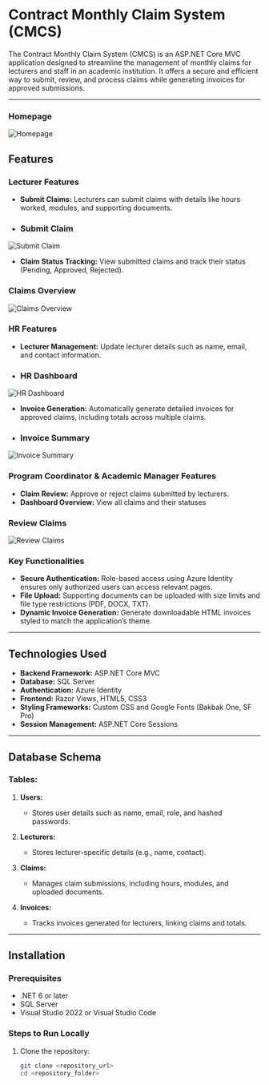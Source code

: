 # Contract Monthly Claim System (CMCS)

The Contract Monthly Claim System (CMCS) is an ASP.NET Core MVC application designed to streamline the management of monthly claims for lecturers and staff in an academic institution. It offers a secure and efficient way to submit, review, and process claims while generating invoices for approved submissions.

---
### Homepage
![Homepage](imagesREAD/Screenshot%202024-11-21%20193523.png)

## Features

### Lecturer Features
- **Submit Claims:** Lecturers can submit claims with details like hours worked, modules, and supporting documents.
- ### Submit Claim
![Submit Claim](imagesREAD/Screenshot%202024-11-21%20194310.png)
- **Claim Status Tracking:** View submitted claims and track their status (Pending, Approved, Rejected).
### Claims Overview
![Claims Overview](imagesREAD/Screenshot%202024-11-21%20201022.png)

### HR Features
- **Lecturer Management:** Update lecturer details such as name, email, and contact information.
- ### HR Dashboard
![HR Dashboard](imagesREAD/Screenshot%202024-11-21%201208.png)
- **Invoice Generation:** Automatically generate detailed invoices for approved claims, including totals across multiple claims.
- ### Invoice Summary
![Invoice Summary](imagesREAD/Screenshot%202024-11-22%20114545.png)

### Program Coordinator & Academic Manager Features
- **Claim Review:** Approve or reject claims submitted by lecturers.
- **Dashboard Overview:** View all claims and their statuses
### Review Claims
![Review Claims](imagesREAD/Screenshot%202024-11-21%20201123.png)

### Key Functionalities
- **Secure Authentication:** Role-based access using Azure Identity ensures only authorized users can access relevant pages.
- **File Upload:** Supporting documents can be uploaded with size limits and file type restrictions (PDF, DOCX, TXT).
- **Dynamic Invoice Generation:** Generate downloadable HTML invoices styled to match the application’s theme.

---

## Technologies Used

- **Backend Framework:** ASP.NET Core MVC
- **Database:** SQL Server
- **Authentication:** Azure Identity
- **Frontend:** Razor Views, HTML5, CSS3
- **Styling Frameworks:** Custom CSS and Google Fonts (Bakbak One, SF Pro)
- **Session Management:** ASP.NET Core Sessions

---

## Database Schema

### Tables:
1. **Users:**
   - Stores user details such as name, email, role, and hashed passwords.

2. **Lecturers:**
   - Stores lecturer-specific details (e.g., name, contact).

3. **Claims:**
   - Manages claim submissions, including hours, modules, and uploaded documents.

4. **Invoices:**
   - Tracks invoices generated for lecturers, linking claims and totals.

---

## Installation

### Prerequisites
- .NET 6 or later
- SQL Server
- Visual Studio 2022 or Visual Studio Code

### Steps to Run Locally
1. Clone the repository:
   ```bash
   git clone <repository_url>
   cd <repository_folder>
